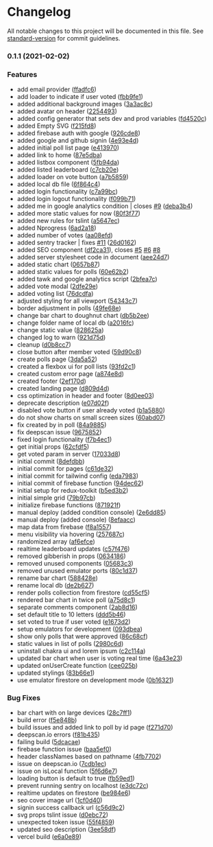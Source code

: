 # Changelog

All notable changes to this project will be documented in this file. See [standard-version](https://github.com/conventional-changelog/standard-version) for commit guidelines.

### 0.1.1 (2021-02-02)


### Features

* add email provider ([ffadfc6](https://github.com/mokkapps/changelog-generator-demo/commits/ffadfc656f5044436efd6e469f358d5f68bfcdb4))
* add loader to indicate if user voted ([fbb9fe1](https://github.com/mokkapps/changelog-generator-demo/commits/fbb9fe1a2bf6bfee1b8bc89112697b1602f9a70f))
* added additional background images ([3a3ac8c](https://github.com/mokkapps/changelog-generator-demo/commits/3a3ac8ce8130a01c1343a28f1022736352b71478))
* added avatar on header ([2254493](https://github.com/mokkapps/changelog-generator-demo/commits/22544936e4554f22b769e66810d6d560e431caf9))
* added config generator that sets dev and prod variables ([fd4520c](https://github.com/mokkapps/changelog-generator-demo/commits/fd4520c852bc77ad254e62d9395917a4e86fe928))
* added Empty SVG ([f215fd8](https://github.com/mokkapps/changelog-generator-demo/commits/f215fd8137cf8a1e1e6466ee38c128902c2cf70e))
* added firebase auth with google ([926cde8](https://github.com/mokkapps/changelog-generator-demo/commits/926cde8ff75ec79674acbd904ba7b94bab052c36))
* added google and github signin ([4e93e4d](https://github.com/mokkapps/changelog-generator-demo/commits/4e93e4d15e3e0efefa9ae02fb9c25a1cd13e411f))
* added initial poll list page ([e413970](https://github.com/mokkapps/changelog-generator-demo/commits/e41397086729c46de9ea8bd0cdd32f04fc9b6409))
* added link to home ([87e5dba](https://github.com/mokkapps/changelog-generator-demo/commits/87e5dba92241f5d896ec83171a2f44d83bbbaf99))
* added listbox component ([5fb94da](https://github.com/mokkapps/changelog-generator-demo/commits/5fb94da6343f969a6828230fa412eace32175d68))
* added listed leaderboard ([c7cb20e](https://github.com/mokkapps/changelog-generator-demo/commits/c7cb20e39964b34ae2a9da05fa2ad7d9820da345))
* added loader on vote button  ([a7b5859](https://github.com/mokkapps/changelog-generator-demo/commits/a7b58590e5bf98194d0dcce3e8882f343424ca3e))
* added local db file ([6f864c4](https://github.com/mokkapps/changelog-generator-demo/commits/6f864c4ab0ae2cdc024eb651833bcb9d2fbded23))
* added login functionality ([c7a99bc](https://github.com/mokkapps/changelog-generator-demo/commits/c7a99bc9e88cb2ab9ac4496431118cdbe0cf3ae9))
* added login logout functionality ([f099b71](https://github.com/mokkapps/changelog-generator-demo/commits/f099b71a6926723c53a454227336ea6678872fe5))
* added me in google analytics condition | closes [#9](https://github.com/devlargs/twicepolls/issues/9) ([deba3b4](https://github.com/mokkapps/changelog-generator-demo/commits/deba3b446789c5efd396832f6b8f70a86106b093))
* added more static values for now ([80f3f77](https://github.com/mokkapps/changelog-generator-demo/commits/80f3f7754ef962af0a8d413b8d93b747ff6b05ad))
* added new rules for tslint ([a5647ec](https://github.com/mokkapps/changelog-generator-demo/commits/a5647ecf83bdae47aa6b3407c94824ac70a0d127))
* added Nprogress ([6ad2a18](https://github.com/mokkapps/changelog-generator-demo/commits/6ad2a1873bd4d2e02301672f186dcb6947cda4f0))
* added number of votes ([aa08efd](https://github.com/mokkapps/changelog-generator-demo/commits/aa08efdeb08d53ae18cde971ac970daff46d35f9))
* added sentry tracker | fixes [#11](https://github.com/devlargs/twicepolls/issues/11) ([26d0162](https://github.com/mokkapps/changelog-generator-demo/commits/26d0162e6ab150eeabf5d3b6947189775cd0cbe3))
* added SEO component ([df2ca31](https://github.com/mokkapps/changelog-generator-demo/commits/df2ca31d90065cc0801c1dc0cc366b43e2562194)), closes [#5](https://github.com/devlargs/twicepolls/issues/5) [#6](https://github.com/devlargs/twicepolls/issues/6) [#8](https://github.com/devlargs/twicepolls/issues/8)
* added server stylesheet code in document ([aee24d7](https://github.com/mokkapps/changelog-generator-demo/commits/aee24d70e5474cae84b95165f5771747aafebac4))
* added static chart ([0657b87](https://github.com/mokkapps/changelog-generator-demo/commits/0657b8751ad725dd552d95613ffb4322140e0a46))
* added static values for polls ([60e62b2](https://github.com/mokkapps/changelog-generator-demo/commits/60e62b2a1c83ee4fc75422e231082c6497e9e46b))
* added tawk and google analytics script ([2bfea7c](https://github.com/mokkapps/changelog-generator-demo/commits/2bfea7c51c30d7faea4cb44e01fc4964496690a4))
* added vote modal  ([2dfe29e](https://github.com/mokkapps/changelog-generator-demo/commits/2dfe29e92207b45b095cd2933d45986959579b93))
* added voting list ([76dcdfa](https://github.com/mokkapps/changelog-generator-demo/commits/76dcdfad6cc6660796c4f63e576cecb7219ae145))
* adjusted styling for all viewport ([54343c7](https://github.com/mokkapps/changelog-generator-demo/commits/54343c764ac91ae0dc49e843cfd91a65d696ab42))
* border adjustment in polls ([49fe68e](https://github.com/mokkapps/changelog-generator-demo/commits/49fe68e7bc0aba690fef3492a846ed541e54ec90))
* change bar chart to doughnut chart ([db5b2ee](https://github.com/mokkapps/changelog-generator-demo/commits/db5b2eead6bd5291e0c4ecb7da41f03e80b999e5))
* change folder name of local db ([a2016fc](https://github.com/mokkapps/changelog-generator-demo/commits/a2016fc9cbe2e87dede58ca98ec1ee857d3f7266))
* change static value ([828625a](https://github.com/mokkapps/changelog-generator-demo/commits/828625acd83cdc99af0e71e1e8cb2ddc3e997f13))
* changed log to warn ([921d75d](https://github.com/mokkapps/changelog-generator-demo/commits/921d75d398384cf79262f14b4fce82ab632cc4d9))
* cleanup ([d0b8cc7](https://github.com/mokkapps/changelog-generator-demo/commits/d0b8cc75a4e2925d13cbde94fdf2f9ec959381d4))
* close button after member voted ([59d90c8](https://github.com/mokkapps/changelog-generator-demo/commits/59d90c8ca4f304dc8e3676283404dcb82dca1d64))
* create polls page ([3da5a52](https://github.com/mokkapps/changelog-generator-demo/commits/3da5a52aa832efbe8566fe9ab345ac31fa58ff60))
* created a flexbox ui for poll lists ([93fd2c1](https://github.com/mokkapps/changelog-generator-demo/commits/93fd2c1585da3e031cde27c3924d3b729e6fa153))
* created custom error page ([a874e8d](https://github.com/mokkapps/changelog-generator-demo/commits/a874e8dacdffb8dad7a3d8a43cec7c28aa3de7b6))
* created footer ([2ef170d](https://github.com/mokkapps/changelog-generator-demo/commits/2ef170d39ca1b432c04823e2fd6db9df82b4baef))
* created landing page ([d809d4d](https://github.com/mokkapps/changelog-generator-demo/commits/d809d4d557b9d6a32a6189c8084087a4cdbaf32e))
* css optimization in header and footer ([8d0ee03](https://github.com/mokkapps/changelog-generator-demo/commits/8d0ee03ad91f6258470eb668c98afcd49d6f7651))
* deprecate description ([e07d02f](https://github.com/mokkapps/changelog-generator-demo/commits/e07d02f64e670c4aebab86caa2ce7dca56638e31))
* disabled vote button if user already voted ([b1a5880](https://github.com/mokkapps/changelog-generator-demo/commits/b1a588007d378c86b443b648c3426b263a93c505))
* do not show charts on small screen sizes ([60abd07](https://github.com/mokkapps/changelog-generator-demo/commits/60abd074e7895d531087fb780dd7aba6cb70f883))
* fix created by in poll  ([84a9885](https://github.com/mokkapps/changelog-generator-demo/commits/84a9885560f392cbd1aad1ffe20ba9b115b976b5))
* fix deepscan issue ([9675852](https://github.com/mokkapps/changelog-generator-demo/commits/967585242f17521a3278dc26e56b07a4c7d1cf68))
* fixed login functionality ([f7b4ec1](https://github.com/mokkapps/changelog-generator-demo/commits/f7b4ec1fc96e0da774f53fc62dabf88c93196ddd))
* get initial props  ([62cfdf5](https://github.com/mokkapps/changelog-generator-demo/commits/62cfdf5a710baead9b503e6956674cc1baf245af))
* get voted param in server ([17033d8](https://github.com/mokkapps/changelog-generator-demo/commits/17033d8b5debf03156db3c0d1005f545385637ec))
* initial commit ([8defdbb](https://github.com/mokkapps/changelog-generator-demo/commits/8defdbbe063b1dc541fb0f22c4d955168f073a7a))
* initial commit for pages ([c61de32](https://github.com/mokkapps/changelog-generator-demo/commits/c61de3218858748c37d4651319865f9f15d9e3de))
* initial commit for tailwind config ([eda7983](https://github.com/mokkapps/changelog-generator-demo/commits/eda7983e7237e0e2ecf3b38c2e4b0d15f760b383))
* initial commit of firebase function ([94dec62](https://github.com/mokkapps/changelog-generator-demo/commits/94dec62bae7d6c2c54cee8d4b22396f9606e894e))
* initial setup for redux-toolkit ([b5ed3b2](https://github.com/mokkapps/changelog-generator-demo/commits/b5ed3b2a9b35f39e09e4395ab894bcd35c153a3f))
* initial simple grid ([79b97cb](https://github.com/mokkapps/changelog-generator-demo/commits/79b97cb1fa4dd2fb194d38164facf8bff88a3dc2))
* initialize firebase functions ([871921f](https://github.com/mokkapps/changelog-generator-demo/commits/871921f23e010ff0a51b468740b43dc64ce534fa))
* manual deploy (added condition console) ([2e6dd85](https://github.com/mokkapps/changelog-generator-demo/commits/2e6dd85e6e6217156e497ce59a914493052b9b56))
* manual deploy (added console) ([8efaacc](https://github.com/mokkapps/changelog-generator-demo/commits/8efaacc93fa700ff6c653fc315eaba2547c21d99))
* map data from firebase ([f8a1557](https://github.com/mokkapps/changelog-generator-demo/commits/f8a1557bf1aee959be436d3ef35e41aac3c5114b))
* menu visibility via hovering ([257687c](https://github.com/mokkapps/changelog-generator-demo/commits/257687cd4b460ba7a2eed0f0b83e442af2ae8327))
* randomized array ([af6efce](https://github.com/mokkapps/changelog-generator-demo/commits/af6efce67c2b7f4c817d8f7b3fcb9f58ac47aeff))
* realtime leaderboard updates ([c57f476](https://github.com/mokkapps/changelog-generator-demo/commits/c57f476930237b08b74819e95268ae8e6d12e833))
* removed gibberish in props ([0634186](https://github.com/mokkapps/changelog-generator-demo/commits/063418663ea4c77ad11827329d5b841f73e9a77d))
* removed unused components ([05683c3](https://github.com/mokkapps/changelog-generator-demo/commits/05683c30bc9839d9f534027877dc29277d5d09b9))
* removed unused emulator ports ([80c1d37](https://github.com/mokkapps/changelog-generator-demo/commits/80c1d3704d0b9eae431ab59adeacc5e0097cc879))
* rename bar chart ([588428e](https://github.com/mokkapps/changelog-generator-demo/commits/588428e123c1f3c9f91afd9307efb4593c5e8919))
* rename local db ([de2b627](https://github.com/mokkapps/changelog-generator-demo/commits/de2b6278dab5c7669b104db6936b55d52ecfa216))
* render polls collection from firestore ([cd55cf5](https://github.com/mokkapps/changelog-generator-demo/commits/cd55cf5dcb004d9e75089c0c7744426cb032308a))
* rendered bar chart in twice poll ([a75d8c1](https://github.com/mokkapps/changelog-generator-demo/commits/a75d8c18c760db646cec9e56d39c5c440987c775))
* separate comments component ([2ab8d16](https://github.com/mokkapps/changelog-generator-demo/commits/2ab8d16e343521e6ed1e6f5e5c8c23280af78b4f))
* set default title to 10 letters ([ddd5b46](https://github.com/mokkapps/changelog-generator-demo/commits/ddd5b46c944a13a1b44cb02f014956b3bcf45439))
* set voted to true if user voted ([e1673d2](https://github.com/mokkapps/changelog-generator-demo/commits/e1673d27324b65d88da42deee75be0caadb288d8))
* setup emulators for development ([093dbea](https://github.com/mokkapps/changelog-generator-demo/commits/093dbea0a4c8d3ec9fbd59f99dd050a303a3e94f))
* show only polls that were approved ([86c68cf](https://github.com/mokkapps/changelog-generator-demo/commits/86c68cf2090858b4b5242a8ccf4c4a6d18f96c60))
* static values in list of polls ([2980c6d](https://github.com/mokkapps/changelog-generator-demo/commits/2980c6ddad4af444639974083c2ffdc67e31c88e))
* uninstall chakra ui and lorem ipsum ([c2c114a](https://github.com/mokkapps/changelog-generator-demo/commits/c2c114ad888461fe3a755873377efaeb653ceabf))
* updated bar chart when user is voting real time ([6a43e23](https://github.com/mokkapps/changelog-generator-demo/commits/6a43e23d96a772930aa8881a6585d6263d2fa06b))
* updated onUserCreate function ([cee025b](https://github.com/mokkapps/changelog-generator-demo/commits/cee025b456e5af8b377db7bb3017f3e30b841cb9))
* updated stylings ([83b66e1](https://github.com/mokkapps/changelog-generator-demo/commits/83b66e1cd2307eb210e07ff6ca74f1aaba45824e))
* use emulator firestore on development mode ([0b16321](https://github.com/mokkapps/changelog-generator-demo/commits/0b163210e6ef54b373954573b0730211f83c11dd))


### Bug Fixes

* bar chart with on large devices ([28c7ff1](https://github.com/mokkapps/changelog-generator-demo/commits/28c7ff195756c9c752b0c253cafbe27ac2021508))
* build error ([f5e848b](https://github.com/mokkapps/changelog-generator-demo/commits/f5e848b239d2abd6b122d1f59b362bfd154db05a))
* build issues and added link to poll by id page ([f271d70](https://github.com/mokkapps/changelog-generator-demo/commits/f271d70e618050a197e81ea0a8e2243fe219bb8e))
* deepscan.io errors ([f81b435](https://github.com/mokkapps/changelog-generator-demo/commits/f81b43515469e593b05b1b139de4033c98c867b5))
* failing build  ([5dcacae](https://github.com/mokkapps/changelog-generator-demo/commits/5dcacae3a7a9b4d8a09aef675ca8a63028bfd680))
* firebase function issue ([baa5ef0](https://github.com/mokkapps/changelog-generator-demo/commits/baa5ef0134fcb05ad04180b5d5274830a91e9e52))
* header classNames based on pathname ([4fb7702](https://github.com/mokkapps/changelog-generator-demo/commits/4fb770261abc2e424cf2e2fd23ba17280f307e53))
* issue on deepscan.io ([7cdb1ec](https://github.com/mokkapps/changelog-generator-demo/commits/7cdb1ecddb9aa9a16bc004d08e610a1ad4d81d7c))
* issue on isLocal function ([5f6d6e7](https://github.com/mokkapps/changelog-generator-demo/commits/5f6d6e7f35a6925852af6bdc2f096e7696edead6))
* loading button is default to true ([fb59ed1](https://github.com/mokkapps/changelog-generator-demo/commits/fb59ed1a884b4aa0d5f34a6b5dcf46624c9a3282))
* prevent running sentry on localhost ([e3dc72c](https://github.com/mokkapps/changelog-generator-demo/commits/e3dc72c45f2817ceaa86391cf5c12331401e6aa9))
* realtime updates on firestore ([be984e6](https://github.com/mokkapps/changelog-generator-demo/commits/be984e615efe75765ae09c796a8ab91a1b61a719))
* seo cover image url ([1cf0d40](https://github.com/mokkapps/changelog-generator-demo/commits/1cf0d40e5ebaee657d6958ac6ac0bf32a110e563))
* signin success callback url ([c56d9c2](https://github.com/mokkapps/changelog-generator-demo/commits/c56d9c23af74d9a941598c66ae50a13d7369cfeb))
* svg props tslint issue ([d0ebc72](https://github.com/mokkapps/changelog-generator-demo/commits/d0ebc72c3d904c561a3a66d53e93b835b36e7a72))
* unexpected token issue ([55f4859](https://github.com/mokkapps/changelog-generator-demo/commits/55f48593109e1837853980b7a857c53dbe3ccebc))
* updated seo description  ([3ee58df](https://github.com/mokkapps/changelog-generator-demo/commits/3ee58dfdc5f2753b5b7961ea8133c95c50a12189))
* vercel build  ([e6a0e89](https://github.com/mokkapps/changelog-generator-demo/commits/e6a0e89cd36b67158d2b53a56de5242409a68110))
